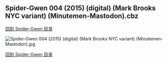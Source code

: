 ## Spider-Gwen 004 (2015) (digital) (Mark Brooks NYC variant) (Minutemen-Mastodon).cbz


[回到 Spider-Gwen 目录](https://github.com/alicewish/markdown/blob/master/series/Spider-Gwen.md)


![Spider-Gwen 004 (2015) (digital) (Mark Brooks NYC variant) (Minutemen-Mastodon).jpg](https://wx1.sinaimg.cn/large/6a9fdecaly1fr0x7wh6cdj21kw2eenpf.jpg)

[回到 Spider-Gwen 目录](https://github.com/alicewish/markdown/blob/master/series/Spider-Gwen.md)

